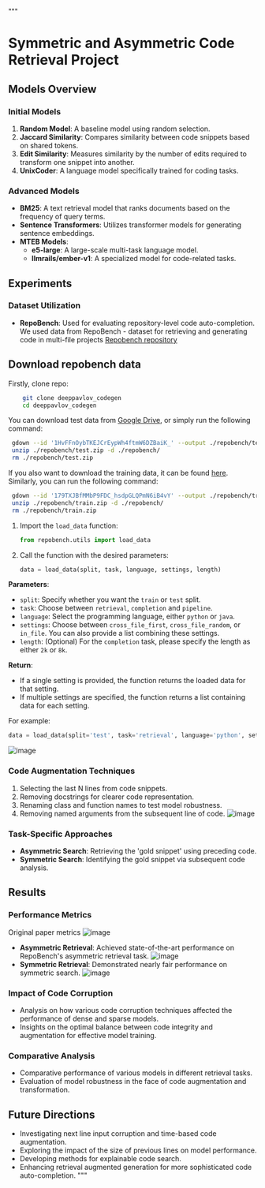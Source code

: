 """
# Symmetric and Asymmetric Code Retrieval Project

## Models Overview

### Initial Models
1. **Random Model**: A baseline model using random selection.
2. **Jaccard Similarity**: Compares similarity between code snippets based on shared tokens.
3. **Edit Similarity**: Measures similarity by the number of edits required to transform one snippet into another.
4. **UnixCoder**: A language model specifically trained for coding tasks.

### Advanced Models
- **BM25**: A text retrieval model that ranks documents based on the frequency of query terms.
- **Sentence Transformers**: Utilizes transformer models for generating sentence embeddings.
- **MTEB Models**:
   - **e5-large**: A large-scale multi-task language model.
   - **llmrails/ember-v1**: A specialized model for code-related tasks.

## Experiments

### Dataset Utilization
- **RepoBench**: Used for evaluating repository-level code auto-completion.
We used data from RepoBench - dataset for retrieving and generating code in multi-file projects [Repobench repository](https://github.com/Leolty/repobench)

## Download repobench data
Firstly, clone repo:
```bash
    git clone deeppavlov_codegen
    cd deeppavlov_codegen
```

You can download test data from [Google Drive](https://drive.google.com/file/d/1HvFFnOybTKEJCrEypWh4ftmW6DZBaiK_/view?usp=sharing), or simply run the following command:
   ```bash
    gdown --id '1HvFFnOybTKEJCrEypWh4ftmW6DZBaiK_' --output ./repobench/test.zip
    unzip ./repobench/test.zip -d ./repobench/
    rm ./repobench/test.zip
```

If you also want to download the training data, it can be found [here](https://drive.google.com/file/d/179TXJBfMMbP9FDC_hsdpGLQPmN6iB4vY/view?usp=sharing). Similarly, you can run the following command:
   ```bash
    gdown --id '179TXJBfMMbP9FDC_hsdpGLQPmN6iB4vY' --output ./repobench/train.zip
    unzip ./repobench/train.zip -d ./repobench/
    rm ./repobench/train.zip
```

1. Import the `load_data` function:
   ```python
   from repobench.utils import load_data
   ```

2. Call the function with the desired parameters:
   ```python
   data = load_data(split, task, language, settings, length)
   ```

**Parameters**:
- `split`: Specify whether you want the `train` or `test` split. 
- `task`: Choose between `retrieval`, `completion` and `pipeline`.
- `language`: Select the programming language, either `python` or `java`.
- `settings`: Choose between `cross_file_first`, `cross_file_random`, or `in_file`. You can also provide a list combining these settings.
- `length`: (Optional) For the `completion` task, please specify the length as either `2k` or `8k`.

**Return**:
- If a single setting is provided, the function returns the loaded data for that setting.
- If multiple settings are specified, the function returns a list containing data for each setting.

For example:
```python
data = load_data(split='test', task='retrieval', language='python', settings=['cross_file_first'])
```
![image](https://github.com/dimitriish/deeppavlov_codegen/assets/62793986/076516d4-7d4e-440c-ac35-caa98591a5c6)


### Code Augmentation Techniques
1. Selecting the last N lines from code snippets.
2. Removing docstrings for clearer code representation.
3. Renaming class and function names to test model robustness.
4. Removing named arguments from the subsequent line of code.
![image](https://github.com/dimitriish/deeppavlov_codegen/assets/62793986/6198cea7-7810-4d7b-94ba-b4869c449f91)

### Task-Specific Approaches
- **Asymmetric Search**: Retrieving the 'gold snippet' using preceding code.
- **Symmetric Search**: Identifying the gold snippet via subsequent code analysis.

## Results

### Performance Metrics
Original paper metrics
![image](https://github.com/dimitriish/deeppavlov_codegen/assets/62793986/5bae85b8-8737-42e9-a4bb-e187bf9f6753)
- **Asymmetric Retrieval**: Achieved state-of-the-art performance on RepoBench's asymmetric retrieval task.
![image](https://github.com/dimitriish/deeppavlov_codegen/assets/62793986/632f3b98-b4ee-42fa-b2d0-2ef63d905ec9)
- **Symmetric Retrieval**: Demonstrated nearly fair performance on symmetric search.
![image](https://github.com/dimitriish/deeppavlov_codegen/assets/62793986/149796b3-e98c-46e9-9263-545204b933ea)

### Impact of Code Corruption
- Analysis on how various code corruption techniques affected the performance of dense and sparse models.
- Insights on the optimal balance between code integrity and augmentation for effective model training.

### Comparative Analysis
- Comparative performance of various models in different retrieval tasks.
- Evaluation of model robustness in the face of code augmentation and transformation.

## Future Directions

- Investigating next line input corruption and time-based code augmentation.
- Exploring the impact of the size of previous lines on model performance.
- Developing methods for explainable code search.
- Enhancing retrieval augmented generation for more sophisticated code auto-completion.
"""
